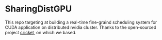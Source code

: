 # SharingDistGPU

This repo targeting at building a real-time fine-graind scheduling system for CUDA application on distributed nvidia cluster. Thanks to the open-sourced project [cricket](), on which we based. 
